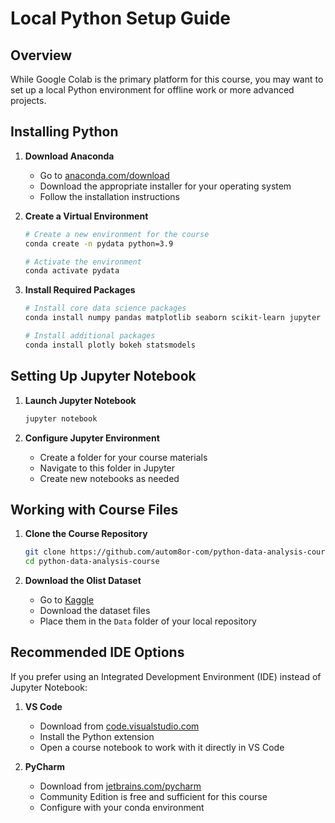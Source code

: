 # Local Python Setup Guide

## Overview
While Google Colab is the primary platform for this course, you may want to set up a local Python environment for offline work or more advanced projects.

## Installing Python

1. **Download Anaconda**
   - Go to [anaconda.com/download](https://www.anaconda.com/download)
   - Download the appropriate installer for your operating system
   - Follow the installation instructions

2. **Create a Virtual Environment**
   ```bash
   # Create a new environment for the course
   conda create -n pydata python=3.9
   
   # Activate the environment
   conda activate pydata
   ```

3. **Install Required Packages**
   ```bash
   # Install core data science packages
   conda install numpy pandas matplotlib seaborn scikit-learn jupyter
   
   # Install additional packages
   conda install plotly bokeh statsmodels
   ```

## Setting Up Jupyter Notebook

1. **Launch Jupyter Notebook**
   ```bash
   jupyter notebook
   ```

2. **Configure Jupyter Environment**
   - Create a folder for your course materials
   - Navigate to this folder in Jupyter
   - Create new notebooks as needed

## Working with Course Files

1. **Clone the Course Repository**
   ```bash
   git clone https://github.com/autom8or-com/python-data-analysis-course.git
   cd python-data-analysis-course
   ```

2. **Download the Olist Dataset**
   - Go to [Kaggle](https://www.kaggle.com/datasets/olistbr/brazilian-ecommerce)
   - Download the dataset files
   - Place them in the `Data` folder of your local repository

## Recommended IDE Options

If you prefer using an Integrated Development Environment (IDE) instead of Jupyter Notebook:

1. **VS Code**
   - Download from [code.visualstudio.com](https://code.visualstudio.com/)
   - Install the Python extension
   - Open a course notebook to work with it directly in VS Code

2. **PyCharm**
   - Download from [jetbrains.com/pycharm](https://www.jetbrains.com/pycharm/)
   - Community Edition is free and sufficient for this course
   - Configure with your conda environment